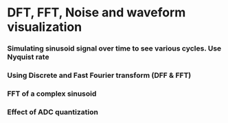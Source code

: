 # DFT, FFT, Noise and waveform visualization

### Simulating sinusoid signal over time to see various cycles. Use Nyquist rate
### Using Discrete and Fast Fourier transform (DFF & FFT)
### FFT of a complex sinusoid
### Effect of ADC quantization
